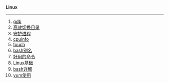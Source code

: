 **Linux**

-------------

1. [gdb](https://github.com/YKitty/Notes/blob/master/notes/Linux/Linux%E8%B0%83%E8%AF%95%E5%99%A8-gdb%E4%BD%BF%E7%94%A8.md )
2. [高效切换目录](https://github.com/YKitty/Notes/blob/master/notes/Linux/Linxu%E5%A6%82%E4%BD%95%E9%AB%98%E6%95%88%E5%88%87%E6%8D%A2%E7%9B%AE%E5%BD%95.md )
3. [守护进程](https://github.com/YKitty/Notes/blob/master/notes/Linux/%E5%AE%88%E6%8A%A4%E8%BF%9B%E7%A8%8B.md )
4. [cpuinfo](https://github.com/YKitty/Notes/blob/master/notes/Linux/Linux%E4%B8%8B%E6%9F%A5%E7%9C%8BCPU%E4%BF%A1%E6%81%AF.md )
5. [touch](https://github.com/YKitty/Notes/blob/master/notes/Linux/touch%E5%91%BD%E4%BB%A4.md )
6. [bash别名](https://github.com/YKitty/Notes/blob/master/notes/Linux/Linux%E4%BD%BF%E7%94%A8bash%E5%88%AB%E5%90%8D.md )
7. [好用的命令](https://github.com/YKitty/Notes/blob/master/notes/Linux/Linux%E4%B8%8B%E4%B8%80%E4%BA%9B%E4%B8%8D%E4%B8%BA%E4%BA%BA%E7%9F%A5%E7%9A%84%E6%9E%81%E5%85%B6%E5%A5%BD%E7%94%A8%E7%9A%84%E5%91%BD%E4%BB%A4.md )
8. [Linux基础]()
9. [bash详解]()
10. [yum使用]()

